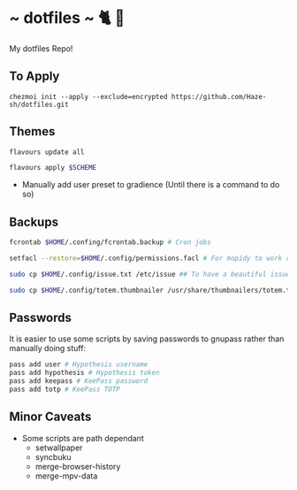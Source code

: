 # ~ dotfiles ~ 🐈 🍻

My dotfiles Repo!


## To Apply

```
chezmoi init --apply --exclude=encrypted https://github.com/Haze-sh/dotfiles.git
```

## Themes

```bash
flavours update all

flavours apply $SCHEME
```

- Manually add user preset to gradience (Until there is a command to do so)

## Backups

```bash
fcrontab $HOME/.confing/fcrontab.backup # Cron jobs

setfacl --restore=$HOME/.config/permissions.facl # For mopidy to work on local files

sudo cp $HOME/.config/issue.txt /etc/issue ## To have a beautiful issue

sudo cp $HOME/.config/totem.thumbnailer /usr/share/thumbnailers/totem.thumbnailer # Better thumbnails
```

## Passwords

It is easier to use some scripts by saving passwords to gnupass rather than manually doing stuff:

```bash
pass add user # Hypothesis username
pass add hypothesis # Hypothesis token
pass add keepass # KeePass password
pass add totp # KeePass TOTP
```

## Minor Caveats

- Some scripts are path dependant
	* setwallpaper
	* syncbuku
	* merge-browser-history
	* merge-mpv-data
